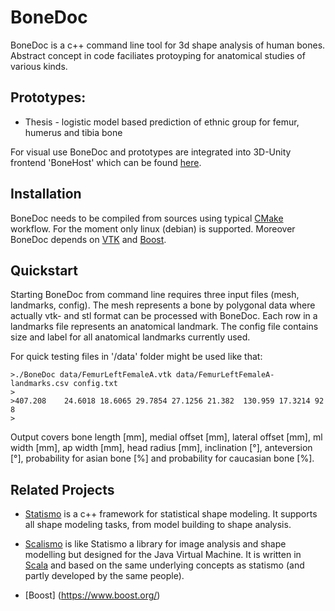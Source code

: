 # BoneDoc

BoneDoc is a c++ command line tool for 3d shape analysis of human bones. Abstract concept in code faciliates protoyping for anatomical studies of various kinds.

## Prototypes:

* Thesis - logistic model based prediction of ethnic group for femur, humerus and tibia bone

For visual use BoneDoc and prototypes are integrated into 3D-Unity frontend 'BoneHost' which can be found [here](http://www.bonehost.net).

## Installation

BoneDoc needs to be compiled from sources using typical [CMake](https://cmake.org/) workflow. For the moment only linux (debian) is supported. Moreover BoneDoc depends on [VTK](http://www.vtk.org) and [Boost](http://www.boost.org).

## Quickstart

Starting BoneDoc from command line requires three input files (mesh, landmarks, config). The mesh represents a bone by polygonal data where actually vtk- and stl format can be processed with BoneDoc. Each row in a landmarks file represents an anatomical landmark. The config file contains size and label for all anatomical landmarks currently used.

For quick testing files in '/data' folder might be used like that:

```
>./BoneDoc data/FemurLeftFemaleA.vtk data/FemurLeftFemaleA-landmarks.csv config.txt
>
>407.208	24.6018	18.6065	29.7854	27.1256	21.382	130.959	17.3214	92	8
>
```

Output covers bone length [mm], medial offset [mm], lateral offset [mm], ml width [mm], ap width [mm], head radius [mm], inclination [°], anteversion [°], probability for asian bone [%] and probability for caucasian bone [%].


## Related Projects

* [Statismo](https://github.com/statismo/statismo) is a c++ framework for statistical shape modeling. It supports all shape modeling tasks, from model building to shape analysis.

* [Scalismo](http://github.com/unibas-gravis/scalismo) is like Statismo a library for image analysis and shape modelling but designed for the Java Virtual Machine. It is written in [Scala](http://www.scala-lang.org/) and based on the same underlying concepts as statismo (and partly developed by the same people).

* [Boost] (https://www.boost.org/)
